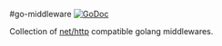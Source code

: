 #go-middleware
[![GoDoc](https://godoc.org/github.com/dictyBase/go-middlewares?status.svg)](https://godoc.org/github.com/dictyBase/go-middlewares)

Collection of [net/http](https://golang.org/pkg/net/http/) compatible golang middlewares.

